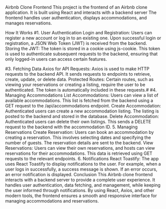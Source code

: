 Airbnb Clone Frontend
This project is the frontend of an Airbnb clone application. It is built using React and interacts with a backend server  The frontend handles user authentication, displays accommodations, and manages reservations.

How It Works
#1. User Authentication
Login and Registration: Users can register a new account or log in to an existing one. Upon successful login or registration, a JSON Web Token (JWT) is received from the backend.
Storing the JWT: The token is stored in a cookie using js-cookie. This token is used to authenticate subsequent requests to the backend, ensuring that only logged-in users can access certain features.

#3. Fetching Data
Axios for API Requests: Axios is used to make HTTP requests to the backend API. It sends requests to endpoints to retrieve, create, update, or delete data.
Protected Routes: Certain routes, such as viewing your reservations or creating a listing, require the user to be authenticated. The token is automatically included in these requests.#
#4. Managing Accommodations
List Accommodations: Users can view a list of available accommodations. This list is fetched from the backend using a GET request to the /api/accommodations endpoint.
Create Accommodation: Authenticated users can create a new accommodation listing. The listing is posted to the backend and stored in the database.
Delete Accommodation: Authenticated users can delete their own listings. This sends a DELETE request to the backend with the accommodation ID.
5. Managing Reservations
Create Reservation: Users can book an accommodation by creating a reservation. This involves selecting dates and specifying the number of guests. The reservation details are sent to the backend.
View Reservations: Users can view their own reservations, and hosts can view reservations for their accommodations. This data is retrieved using GET requests to the relevant endpoints.
6. Notifications
React Toastify: The app uses React Toastify to display notifications to the user. For example, when a user logs in successfully, a success message is shown. If an error occurs, an error notification is displayed.
Conclusion
This Airbnb clone frontend interacts with a backend server to provide a complete user experience. It handles user authentication, data fetching, and management, while keeping the user informed through notifications. By using React, Axios, and other modern tools, the frontend ensures a smooth and responsive interface for managing accommodations and reservations.
